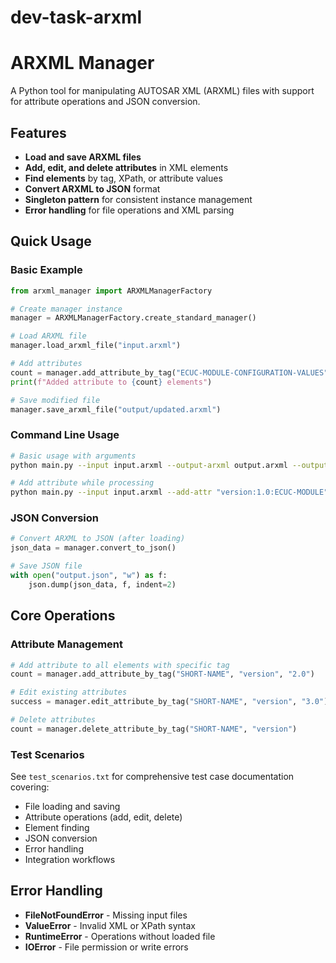 # dev-task-arxml
# ARXML Manager
A Python tool for manipulating AUTOSAR XML (ARXML) files with support for attribute operations and JSON conversion.

## Features

-  **Load and save ARXML files**
-  **Add, edit, and delete attributes** in XML elements
-  **Find elements** by tag, XPath, or attribute values
-  **Convert ARXML to JSON** format
-  **Singleton pattern** for consistent instance management
-  **Error handling** for file operations and XML parsing

## Quick Usage

### Basic Example
```python
from arxml_manager import ARXMLManagerFactory

# Create manager instance
manager = ARXMLManagerFactory.create_standard_manager()

# Load ARXML file
manager.load_arxml_file("input.arxml")

# Add attributes
count = manager.add_attribute_by_tag("ECUC-MODULE-CONFIGURATION-VALUES", "version", "1.0")
print(f"Added attribute to {count} elements")

# Save modified file
manager.save_arxml_file("output/updated.arxml")
```

### Command Line Usage
```bash
# Basic usage with arguments
python main.py --input input.arxml --output-arxml output.arxml --output-json output.json

# Add attribute while processing
python main.py --input input.arxml --add-attr "version:1.0:ECUC-MODULE"
```

### JSON Conversion
```python
# Convert ARXML to JSON (after loading)
json_data = manager.convert_to_json()

# Save JSON file
with open("output.json", "w") as f:
    json.dump(json_data, f, indent=2)
```

## Core Operations

### Attribute Management
```python
# Add attribute to all elements with specific tag
count = manager.add_attribute_by_tag("SHORT-NAME", "version", "2.0")

# Edit existing attributes
success = manager.edit_attribute_by_tag("SHORT-NAME", "version", "3.0") 

# Delete attributes
count = manager.delete_attribute_by_tag("SHORT-NAME", "version")
```


### Test Scenarios
See `test_scenarios.txt` for comprehensive test case documentation covering:
- File loading and saving
- Attribute operations (add, edit, delete)
- Element finding
- JSON conversion
- Error handling
- Integration workflows

## Error Handling

- **FileNotFoundError** - Missing input files
- **ValueError** - Invalid XML or XPath syntax
- **RuntimeError** - Operations without loaded file
- **IOError** - File permission or write errors
